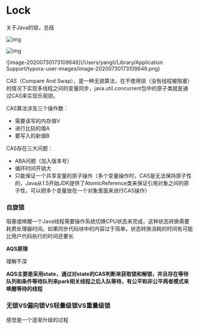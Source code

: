 # Lock

关于Java的锁，总结

![img](https://awps-assets.meituan.net/mit-x/blog-images-bundle-2018b/7f749fc8.png)



![img](https://awps-assets.meituan.net/mit-x/blog-images-bundle-2018b/c8703cd9.png)



![image-20200730173109646](/Users/yangli/Library/Application Support/typora-user-images/image-20200730173109646.png)



CAS（Compare And Swap），是一种无锁算法，在不使用锁（没有线程被阻塞）的情况下实现多线程之间的变量同步，java.util.concurrent包中的原子类就是通过CAS来实现乐观锁。



CAS算法涉及三个操作数：

* 需要读写的内存值V
* 进行比较的值A
* 要写入的新值B



CAS存在三大问题：

* ABA问题（加入版本号）
* 循环时间开销大
* 只能保证一个共享变量的原子操作（多个变量操作时，CAS是无法保持原子性的，Java从1.5开始JDK提供了AtomicReference类来保证引用对象之间的原子性，可以把多个变量放在一个对象里面来进行CAS操作）



### 自旋锁

阻塞或唤醒一个Java线程需要操作系统切换CPU状态来完成，这种状态转换需要耗费处理器时间。如果同步代码块中的内容过于简单，状态转换消耗的时间有可能比用户代码执行的时间还要长



<strong>AQS原理</strong>

理解不深

<strong>AQS主要是采用state，通过对state的CAS判断来获取锁和解锁，并且存在等待队列和条件等待队列来park相关线程之后入队等待，有公平和非公平两者模式来唤醒等待的线程</strong>











### 无锁VS偏向锁VS轻量级锁VS重量级锁

感觉是一个逐渐升级的过程